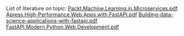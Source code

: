 List of literature on topic:
[Packt.Machine.Learning.in.Microservices.pdf](https://github.com/romkaimp/Steam_Trading/files/15119978/Packt.Machine.Learning.in.Microservices.pdf)
[Apress.High-Performance.Web.Apps.with.FastAPI.pdf](https://github.com/romkaimp/Steam_Trading/files/15119981/Apress.High-Performance.Web.Apps.with.FastAPI.pdf)
[Building-data-science-applications-with-fastapi.pdf](https://github.com/romkaimp/Steam_Trading/files/15119990/Building-data-science-applications-with-fastapi.pdf)
[FastAPI.Modern.Python.Web.Development.pdf](https://github.com/romkaimp/Steam_Trading/files/15120009/FastAPI.Modern.Python.Web.Development.pdf)

